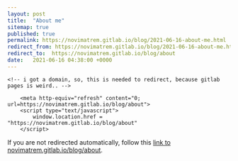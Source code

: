 ```yaml
---
layout: post
title:  "About me"
sitemap: true
published: true
permalink: https://novimatrem.gitlab.io/blog/2021-06-16-about-me.html
redirect_from: https://novimatrem.gitlab.io/blog/2021-06-16-about-me.html
redirect_to:  https://novimatrem.gitlab.io/blog/about
date:   2021-06-16 04:38:00 +0000
---
```

<!DOCTYPE html>
<html lang="en">
<head>
	<meta charset="utf-8">
	<title>About | Novimatrem - Blog</title>
	 <link rel="canonical" href="https://novimatrem.uk/blog/about">
	<!--[if IE]>
		<script src="http://html5shiv.googlecode.com/svn/trunk/html5.js"></script>
	<![endif]-->
	
	<!-- i got a domain, so, this is needed to redirect, because gitlab pages is weird.. -->
<script type="text/javascript">
console.log("trying to redirect to new new")
if (window.location.hostname == 'novimatrem.gitlab.io') {
   window.location.replace("http://novimatrem.uk/blog/about"); 
}
</script>

<link rel="canonical" href="https://novimatrem.uk/blog/about">
<!-- /i got a domain, so, this is needed to redirect, because gitlab pages is weird.. -->

        <meta http-equiv="refresh" content="0; url=https://novimatrem.gitlab.io/blog/about">
        <script type="text/javascript">
            window.location.href = "https://novimatrem.gitlab.io/blog/about"
        </script>
        
</head>

<body>

If you are not redirected automatically, follow this <a href='https://novimatrem.gitlab.io/blog/about'>link to novimatrem.gitlab.io/blog/about</a>.

</body>
</html>


